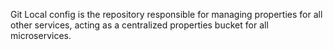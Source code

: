  Git Local config is the repository responsible for managing properties for all other services, acting as a centralized properties bucket for all microservices.

